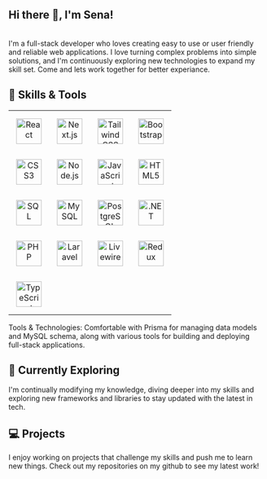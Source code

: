 ## Hi there 👋, I'm Sena!
<br/>I'm a full-stack developer who loves creating easy to use or user friendly and reliable web applications. I love turning complex problems into simple solutions, and I'm continuously exploring new technologies to expand my skill set. Come and lets work together for better experiance.<br/>
## 🚀 Skills & Tools

<table>
  <tr>
    <td align="center" style="padding: 15px;">
      <img src="https://img.shields.io/badge/React-20232A?style=for-the-badge&logo=react&logoColor=61DAFB" alt="React" height="50" /><br/>
    </td>
    <td align="center" style="padding: 15px;">
      <img src="https://img.shields.io/badge/Next.js-000000?style=for-the-badge&logo=nextdotjs&logoColor=white" alt="Next.js" height="50" /><br/>
    </td>
    <td align="center" style="padding: 15px;">
      <img src="https://img.shields.io/badge/Tailwind_CSS-38B2AC?style=for-the-badge&logo=tailwind-css&logoColor=white" alt="Tailwind CSS" height="50" /><br/>
    </td>
    <td align="center" style="padding: 15px;">
      <img src="https://img.shields.io/badge/Bootstrap-563D7C?style=for-the-badge&logo=bootstrap&logoColor=white" alt="Bootstrap" height="50" /><br/>
    </td>
  </tr>
  <tr>
    <td align="center" style="padding: 15px;">
      <img src="https://img.shields.io/badge/CSS3-1572B6?style=for-the-badge&logo=css3&logoColor=white" alt="CSS3" height="50" /><br/>
    </td>
        <td align="center" style="padding: 15px;">
      <img src="https://img.shields.io/badge/Node.js-339933?style=for-the-badge&logo=nodedotjs&logoColor=white" alt="Node.js" height="50" /><br/>
    </td>
    <td align="center" style="padding: 15px;">
      <img src="https://img.shields.io/badge/JavaScript-F7DF1E?style=for-the-badge&logo=javascript&logoColor=black" alt="JavaScript" height="50" /><br/>
    </td>
        </td>
        <td align="center" style="padding: 15px;">
      <img src="https://img.shields.io/badge/HTML5-E34F26?style=for-the-badge&logo=html5&logoColor=white" alt="HTML5" height="50" /><br/>
    </td>
  </tr>
  <tr>
    <td align="center" style="padding: 15px;">
      <img src="https://img.shields.io/badge/SQL-4479A1?style=for-the-badge&logo=mysql&logoColor=white" alt="SQL" height="50" /><br/>
    </td>
    <td align="center" style="padding: 15px;">
      <img src="https://img.shields.io/badge/MySQL-4479A1?style=for-the-badge&logo=mysql&logoColor=white" alt="MySQL" height="50" /><br/>
    </td>
    <td align="center" style="padding: 15px;">
      <img src="https://img.shields.io/badge/PostgreSQL-336791?style=for-the-badge&logo=postgresql&logoColor=white" alt="PostgreSQL" height="50" /><br/>
    </td>
    <td align="center" style="padding: 15px;">
      <img src="https://img.shields.io/badge/.NET-512BD4?style=for-the-badge&logo=dotnet&logoColor=white" alt=".NET" height="50" /><br/>
    </td>
  </tr>
  <tr>
    <td align="center" style="padding: 15px;">
      <img src="https://img.shields.io/badge/PHP-777BB4?style=for-the-badge&logo=php&logoColor=white" alt="PHP" height="50" /><br/>
    <td align="center" style="padding: 15px;">
      <img src="https://img.shields.io/badge/Laravel-FF2D20?style=for-the-badge&logo=laravel&logoColor=white" alt="Laravel" height="50" /><br/>
    </td>
    <td align="center" style="padding: 15px;">
      <img src="https://img.shields.io/badge/Livewire-4E5D94?style=for-the-badge&logo=livewire&logoColor=white" alt="Livewire" height="50" /><br/>
    </td>
        <td align="center" style="padding: 15px;">
      <img src="https://img.shields.io/badge/Redux-4E5D94?style=for-the-badge&logo=redux&logoColor=white" alt="Redux" height="50" /><br/>
    </td>
  </tr>
  <tr>
    <td align="center" style="padding: 15px;">
      <img src="https://img.shields.io/badge/TypeScript-4E5D94?style=for-the-badge&logo=typescript&logoColor=white" alt="TypeScript" height="50" /><br/>
    </td>
  </tr>
</table>

Tools & Technologies: Comfortable with Prisma for managing data models and MySQL schema, along with various tools for building and deploying full-stack applications.<br/>
## 🌱 Currently Exploring<br/>
I'm continually modifying my knowledge, diving deeper into my skills and exploring new frameworks and libraries to stay updated with the latest in tech.<br/>
## 💻 Projects<br/>
I enjoy working on projects that challenge my skills and push me to learn new things. Check out my repositories on my github to see my latest work!
